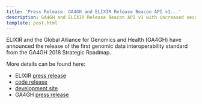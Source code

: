 ```yaml
---
title: 'Press Release: GA4GH and ELIXIR Release Beacon API v1...'
description: GA4GH and ELIXIR Release Beacon API v1 with increased security measures
template: post.html
---
```



ELIXIR and the Global Alliance for Genomics and Health (GA4GH) have announced the release of the first genomic data interoperability standard from the GA4GH 2018 Strategic Roadmap.

<!--more-->

More details can be found here:

* ELIXIR [press release](https://www.elixir-europe.org/news/beacon-API-release)
* [code release](https://github.com/ga4gh-beacon/specification/releases/tag/v1.0.0)
* [development site](https://github.com/ga4gh-beacon/specification)
* GA4GH [press release](https://ga4gh.edit.sanger.ac.uk/news/ga4gh-and-elixir-release-beacon-api-v1-with-increased-security-measures/)
